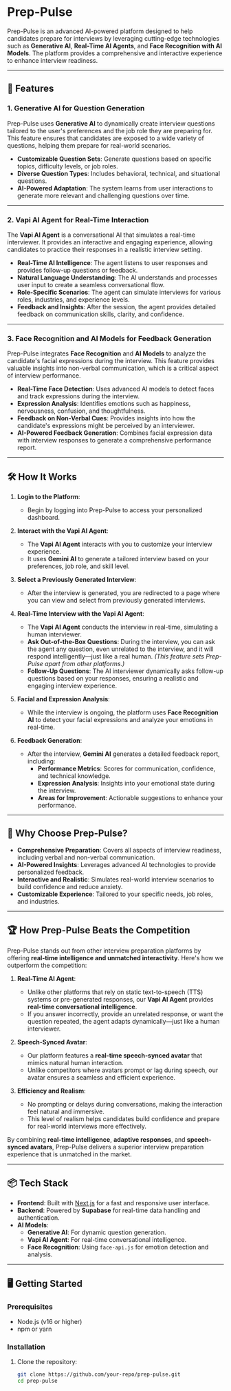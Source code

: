 # Prep-Pulse

Prep-Pulse is an advanced AI-powered platform designed to help candidates prepare for interviews by leveraging cutting-edge technologies such as **Generative AI**, **Real-Time AI Agents**, and **Face Recognition with AI Models**. The platform provides a comprehensive and interactive experience to enhance interview readiness.

---

## 🚀 Features

### 1. **Generative AI for Question Generation**
Prep-Pulse uses **Generative AI** to dynamically create interview questions tailored to the user's preferences and the job role they are preparing for. This feature ensures that candidates are exposed to a wide variety of questions, helping them prepare for real-world scenarios.

- **Customizable Question Sets**: Generate questions based on specific topics, difficulty levels, or job roles.
- **Diverse Question Types**: Includes behavioral, technical, and situational questions.
- **AI-Powered Adaptation**: The system learns from user interactions to generate more relevant and challenging questions over time.

---

### 2. **Vapi AI Agent for Real-Time Interaction**
The **Vapi AI Agent** is a conversational AI that simulates a real-time interviewer. It provides an interactive and engaging experience, allowing candidates to practice their responses in a realistic interview setting.

- **Real-Time AI Intelligence**: The agent listens to user responses and provides follow-up questions or feedback.
- **Natural Language Understanding**: The AI understands and processes user input to create a seamless conversational flow.
- **Role-Specific Scenarios**: The agent can simulate interviews for various roles, industries, and experience levels.
- **Feedback and Insights**: After the session, the agent provides detailed feedback on communication skills, clarity, and confidence.

---

### 3. **Face Recognition and AI Models for Feedback Generation**
Prep-Pulse integrates **Face Recognition** and **AI Models** to analyze the candidate's facial expressions during the interview. This feature provides valuable insights into non-verbal communication, which is a critical aspect of interview performance.

- **Real-Time Face Detection**: Uses advanced AI models to detect faces and track expressions during the interview.
- **Expression Analysis**: Identifies emotions such as happiness, nervousness, confusion, and thoughtfulness.
- **Feedback on Non-Verbal Cues**: Provides insights into how the candidate's expressions might be perceived by an interviewer.
- **AI-Powered Feedback Generation**: Combines facial expression data with interview responses to generate a comprehensive performance report.

---

## 🛠️ How It Works

1. **Login to the Platform**:
   - Begin by logging into Prep-Pulse to access your personalized dashboard.

2. **Interact with the Vapi AI Agent**:
   - The **Vapi AI Agent** interacts with you to customize your interview experience.
   - It uses **Gemini AI** to generate a tailored interview based on your preferences, job role, and skill level.

3. **Select a Previously Generated Interview**:
   - After the interview is generated, you are redirected to a page where you can view and select from previously generated interviews.

4. **Real-Time Interview with the Vapi AI Agent**:
   - The **Vapi AI Agent** conducts the interview in real-time, simulating a human interviewer.
   - **Ask Out-of-the-Box Questions**: During the interview, you can ask the agent any question, even unrelated to the interview, and it will respond intelligently—just like a real human. *(This feature sets Prep-Pulse apart from other platforms.)*
   - **Follow-Up Questions**: The AI interviewer dynamically asks follow-up questions based on your responses, ensuring a realistic and engaging interview experience.

5. **Facial and Expression Analysis**:
   - While the interview is ongoing, the platform uses **Face Recognition AI** to detect your facial expressions and analyze your emotions in real-time.

6. **Feedback Generation**:
   - After the interview, **Gemini AI** generates a detailed feedback report, including:
     - **Performance Metrics**: Scores for communication, confidence, and technical knowledge.
     - **Expression Analysis**: Insights into your emotional state during the interview.
     - **Areas for Improvement**: Actionable suggestions to enhance your performance.

---

## 🌟 Why Choose Prep-Pulse?

- **Comprehensive Preparation**: Covers all aspects of interview readiness, including verbal and non-verbal communication.
- **AI-Powered Insights**: Leverages advanced AI technologies to provide personalized feedback.
- **Interactive and Realistic**: Simulates real-world interview scenarios to build confidence and reduce anxiety.
- **Customizable Experience**: Tailored to your specific needs, job roles, and industries.

---

## 🏆 How Prep-Pulse Beats the Competition

Prep-Pulse stands out from other interview preparation platforms by offering **real-time intelligence and unmatched interactivity**. Here's how we outperform the competition:

1. **Real-Time AI Agent**:
   - Unlike other platforms that rely on static text-to-speech (TTS) systems or pre-generated responses, our **Vapi AI Agent** provides **real-time conversational intelligence**.
   - If you answer incorrectly, provide an unrelated response, or want the question repeated, the agent adapts dynamically—just like a human interviewer.

2. **Speech-Synced Avatar**:
   - Our platform features a **real-time speech-synced avatar** that mimics natural human interaction. 
   - Unlike competitors where avatars prompt or lag during speech, our avatar ensures a seamless and efficient experience.

3. **Efficiency and Realism**:
   - No prompting or delays during conversations, making the interaction feel natural and immersive.
   - This level of realism helps candidates build confidence and prepare for real-world interviews more effectively.

By combining **real-time intelligence**, **adaptive responses**, and **speech-synced avatars**, Prep-Pulse delivers a superior interview preparation experience that is unmatched in the market.

---

## 📦 Tech Stack

- **Frontend**: Built with [Next.js](https://nextjs.org) for a fast and responsive user interface.
- **Backend**: Powered by **Supabase** for real-time data handling and authentication.
- **AI Models**:
  - **Generative AI**: For dynamic question generation.
  - **Vapi AI Agent**: For real-time conversational intelligence.
  - **Face Recognition**: Using `face-api.js` for emotion detection and analysis.

---

## 🖥️ Getting Started

### Prerequisites
- Node.js (v16 or higher)
- npm or yarn

### Installation
1. Clone the repository:
   ```bash
   git clone https://github.com/your-repo/prep-pulse.git
   cd prep-pulse

